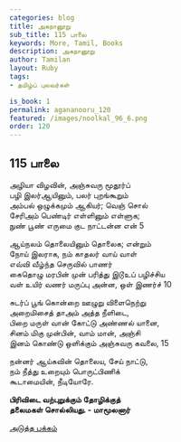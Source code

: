 ```yaml
---
categories: blog
title: அகநானூறு 
sub_title: 115 பாலை
keywords: More, Tamil, Books
description: அகநானூறு 
author: Tamilan
layout: Ruby
tags:
- தமிழ்ப் புலவர்கள் 

is_book: 1
permalink: agananooru_120
featured: /images/noolkal_96_6.png
order: 120
---
```



## 115 பாலை

அழியா விழவின், அஞ்சுவரு மூதூர்ப்  
பழி இலர்ஆயினும், பலர் புறங்கூறும்  
அம்பல் ஒழுக்கமும் ஆகியர்; வெஞ் சொல்  
சேரிஅம் பெண்டிர் எள்ளினும் எள்ளுக;  
நுண் பூண் எருமை குட நாட்டன்ன என் 5

ஆய்நலம் தொலையினும் தொலைக; என்றும்  
நோய் இலராக, நம் காதலர் வாய் வாள்  
எவ்வி வீழ்ந்த செருவில் பாணர்  
கைதொழு மரபின் முன் பரித்து இடூஉப் பழிச்சிய  
வள் உயிர் வணர் மருப்பு அன்ன, ஒள் இணர்ச் 10

சுடர்ப் பூங் கொன்றை ஊழுறு விளைநெற்று  
அறைமிசைத் தாஅம் அத்த நீளிடை,  
பிறை மருள் வான் கோட்டு அண்ணல் யானை,  
சினம் மிகு முன்பின், வாம் மான், அஞ்சி  
இனம் கொண்டு ஒளிக்கும் அஞ்சுவரு கவலை, 15

நன்னர் ஆய்கவின் தொலைய, சேய் நாட்டு,  
நம் நீத்து உறையும் பொருட்பிணிக்  
கூடாமையின், நீடியோரே.

**பிரிவிடை வற்புறுக்கும் தோழிக்குத்  
தலைமகள் சொல்லியது. - மாமூலனார்**

[அடுத்த பக்கம்](agananooru_121)
